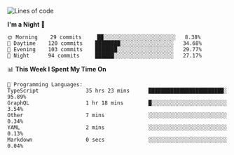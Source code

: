 <!--START_SECTION:waka-->
![Lines of code](https://img.shields.io/badge/From%20Hello%20World%20I%27ve%20Written-640952%20lines%20of%20code-blue)

**I'm a Night 🦉** 

```text
🌞 Morning    29 commits     ██░░░░░░░░░░░░░░░░░░░░░░░   8.38% 
🌆 Daytime    120 commits    ████████░░░░░░░░░░░░░░░░░   34.68% 
🌃 Evening    103 commits    ███████░░░░░░░░░░░░░░░░░░   29.77% 
🌙 Night      94 commits     ██████░░░░░░░░░░░░░░░░░░░   27.17%

```


📊 **This Week I Spent My Time On** 

```text
💬 Programming Languages: 
TypeScript               35 hrs 23 mins      ████████████████████████░   95.89% 
GraphQL                  1 hr 18 mins        █░░░░░░░░░░░░░░░░░░░░░░░░   3.54% 
Other                    7 mins              ░░░░░░░░░░░░░░░░░░░░░░░░░   0.34% 
YAML                     2 mins              ░░░░░░░░░░░░░░░░░░░░░░░░░   0.13% 
Markdown                 0 secs              ░░░░░░░░░░░░░░░░░░░░░░░░░   0.04%

```


<!--END_SECTION:waka-->
